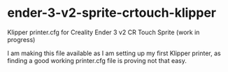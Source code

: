 # ender-3-v2-sprite-crtouch-klipper
Klipper printer.cfg for Creality Ender 3 v2 CR Touch Sprite (work in progress)

I am making this file available as I am setting up my first Klipper printer, as finding a good working printer.cfg file is proving not that easy.
